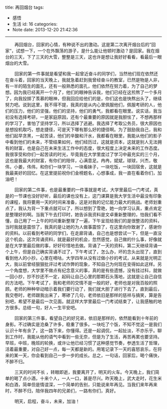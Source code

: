 title: 再回烟台
tags:
  - 感悟
  - 生活
id: 16
categories:
  - Note
date: 2013-12-20 21:42:36
---

<span style="font-size:14px;margin-left:30px;">再回烟台，回家的心情，有种说不出的激动。这是第二次离开烟台后的”回家“，试想一下，一个在外飘荡的游子，是什么能让他顿时激动？是回家。我在烟台的三天，下了三天的大雪，整整是三天，这也许是想让我好好看看，看最后一眼烟台的大雪。</span>

<span style="font-size:14px;margin-left:30px;">回家的第一件事就是看望和我一起曾近奋斗的同学们，当然他们现在依然还在奋斗着，回家的当天晚上，我就急着赶到我曾经奋斗的教室，已然是物是人非，有一半的陌生的面孔，还有一般熟悉的面孔，他们依然在努力着，为了自己的梦想。因为我已经离开一个月了，他们的眼神告诉我，他们已经在这煎熬了一个多月了，向我投掷了羡慕的眼神，但我回应给他们的是，你们这也是快熬出头了，继续努力吧。说到这里，我不得不提，我真的是从内心里佩服他们，佩服考研的人，他们的压力，他们的坚强，他们的坚持，他们的勇气，我都看在眼里。说实话，我当初没有选择考研，一是家庭原因，还有个最重要的原因就是我胆怯了，不想再那样的学习了，害怕了坚持学习，所以选择了逃避。我选择了考取公务员，很大原因也是想投机取巧，想走捷径，可是天下哪有那么好的捷径啊。为了鼓励我自己，我和他们起早贪黑，一起苦读，他们的辛酸和汗水，我都看在眼里，我能从他们的影子中看到他们的未来，不管结果如何，他们经历过，这就是资本，这就是别人无法拥有的财富，也是自己在未来生活工作中的态度，很大程度上决定未来的工作态度。我很享受和你们一起苦读的时光，毕竟我在大学里度过了学习中最充实的三个月，这也是我最大的财富，有你们的陪伴，心满意足。冉冉，斌斌，球球，兴杰，敬伟，小姜，伟伟，和你们一块学习，一块看妹子，一块吃饭，一块回宿舍，这就是我最美好的回忆。在这里提前祝你们金榜题名，心想事成，我一直在看着你们，加油吧！</span>

<span style="font-size:14px;margin-left:30px;">回家的第二件事，也是最重要的一件事就是考试，大学里最后一门考试，真是的一节课也没好好听，最后的课也没有上，这门课算是我大学生活中最没有印象的课程，我将要用一天的时间来准备，这是对我的记忆能力最大的挑战。老师划重点了，我认为背一下重点就可以了，所以想到了雪艳，她一向学习认真，重点肯定是整理好的啊。当我下午去打印时，她告诉我资料是文卓重新整理的，怕我们看不懂，自己用了一上午的时间重新整理了一遍，下午呈现给我们的是很整洁的资料，当时我就是震惊了，我真的是让她的为人做事震惊了，在这里向你致谢了，感谢你的资料。以前看到考研的同学们，在走廊背诵，自己也是想尝试一下，但是一直没这个机会。这次背诵资料，就是最好的机会，忽然感觉，自己做的什么事，好像就是在大学里最后做的事，好好珍惜地去做。背诵了一天的资料，第二天继续背诵一个上午，但是自己确实背诵不过了，下午考试了，怎么办，坏的念头出现了，直到看到他人的小抄。心里在嘀咕，大学四年从没有过做小抄的考试，从来就是光明正大，我以前曾经狠狠批评过考试作弊的现象，不知自己为何现在变得如此这样。另一个角度想，大学里不做点有纪念意义的事，真的是有些遗憾，没有挂过科，就做一回小抄，抄不抄还不一定，起码让自己心里的那颗石头落地，这就是让自己自信的方法吧。下午考试了，我和老师的交情不是一般的好，老师也是对我百般的照顾。老师的种种举动暗示着我们要行动了，我们就大胆了进行下去了。直到最后，我交卷时，老师跟我出来了，寒碜了几句，老师依旧是那样的慈祥与搞笑，算是告别吧，希望不是最后一次见面。就这样大学里最后一门考试结束了，让我感触的地方很多。总结一句，好人一生平安吧。</span>

<span style="font-size:14px;margin-left:30px;">回家的第三件事，看望自己的好兄弟，依旧是那样的，依然能看到十年前的身影。不过确实是沧桑了许多，稳重了很多。一块吃了个饭，不知不觉这一是我们认识十年有余了，这一路下来，你懂得。还是一起调侃，一起扯淡，不亦乐乎。聊到工作时，我能从他的语气中看到一些无奈，但是为了生活，再苦再累也要坚持。早班，中班，晚班的轮换，或许让他已经习惯了这种感觉节奏，参透生活了哲理，活着最重要，对自己好一点，每一天都是新的。用笔记录下一天的喜怒哀乐，在将来的某一天，你会看到自己一步一步的成长。总之，一句话，回家后，喝个痛快，不醉不归。</span>

<span style="font-size:14px;margin-left:30px;">三天的时间不长 ，转眼即逝，我要离开了，明天的火车。今天晚上，我们简单的喝了点小酒，十来个人，一人一口，甚是尽兴。昨天晚上，武大走时，花生米和白酒，简单但是情谊深，一个简单的告别，只能说来年再见。当我们来年再来时，不醉不归，陪伴我四年的兄弟们，一路有你们，真好。</span>

<span style="font-size:14px;margin-left:30px;">明天，启程，奋斗，未来，加油！</span>
